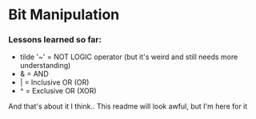 <h1> Bit Manipulation </h1>

<h3>Lessons learned so far:</h3>
<ul>
<li> tilde '~' = NOT LOGIC operator (but it's weird and still needs more
understanding)</li>
<li>& = AND </li>
<li> | = Inclusive OR (OR) </li>
<li> ^ = Exclusive OR (XOR) </li>
</ul>

<p> And that's about it I think.. This readme will look awful, but I'm here for
it</p>


